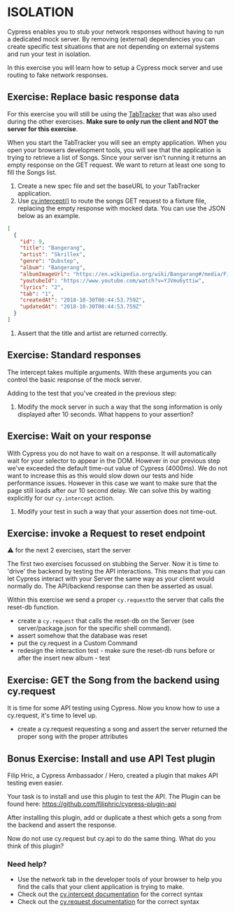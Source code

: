 # ISOLATION

Cypress enables you to stub your network responses without having to run a dedicated mock server.
By removing (external) dependencies you can create specific test situations that are not depending on external systems and run your test in isolation.

In this exercise you will learn how to setup a Cypress mock server and use routing to fake network responses.

## Exercise: Replace basic response data

For this exercise you will still be using the [TabTracker](https://github.com/codyseibert/tab-tracker/) that was also used during the other exercises. **Make sure to only run the client and NOT the server for this exercise**.

When you start the TabTracker you will see an empty application. When you open your browsers development tools, you will see that the application is trying to retrieve a list of Songs. Since your server isn't running it returns an empty response on the GET request. We want to return at least one song to fill the Songs list.

1. Create a new spec file and set the baseURL to your TabTracker application.
1. Use [cy.intercept()](https://docs.cypress.io/api/commands/intercept) to route the songs GET request to a fixture file, replacing the empty response with mocked data. You can use the JSON below as an example.

```json
[
  {
    "id": 9,
    "title": "Bangerang",
    "artist": "Skrillex",
    "genre": "Dubstep",
    "album": "Bangerang",
    "albumImageUrl": "https://en.wikipedia.org/wiki/Bangarang#/media/File:BangarangSkrillex.jpg",
    "youtubeId": "https://www.youtube.com/watch?v=YJVmu6yttiw",
    "lyrics": "2",
    "tab": "1",
    "createdAt": "2018-10-30T08:44:53.759Z",
    "updatedAt": "2018-10-30T08:44:53.759Z"
  }
]
```

1. Assert that the title and artist are returned correctly.

## Exercise: Standard responses

The intercept takes multiple arguments. With these arguments you can control the basic response of the mock server.

Adding to the test that you've created in the previous step:

1. Modify the mock server in such a way that the song information is only displayed after 10 seconds. What happens to your assertion?

## Exercise: Wait on your response

With Cypress you do not have to wait on a response. It will automatically wait for your selector to appear in the DOM. However in our previous step we've exceeded the default time-out value of Cypress (4000ms). We do not want to increase this as this would slow down our tests and hide performance issues. However in this case we want to make sure that the page still loads after our 10 second delay. We can solve this by waiting explicitly for our `cy.intercept` action.

1. Modify your test in such a way that your assertion does not time-out.

## Exercise: invoke a Request to reset endpoint

⚠️ for the next 2 exercises, start the server

The first two exercises focussed on stubbing the Server. Now it is time to 'drive' the backend by testing the API interactions.
This means that you can let Cypress interact with your Server the same way as your client would normally do. The API/backend response can then be asserted as usual.

Within this exercise we send a proper `cy.request`to the server that calls the reset-db function.

- create a `cy.request` that calls the reset-db on the Server (see server/package.json for the specific shell command).
- assert somehow that the database was reset
- put the cy.request in a Custom Command
- redesign the interaction test - make sure the reset-db runs before or after the insert new album - test

## Exercise: GET the Song from the backend using cy.request

It is time for some API testing using Cypress.
Now you know how to use a cy.request, it's time to level up.

- create a cy.request requesting a song and assert the server returned the proper song with the proper attributes

## Bonus Exercise: Install and use API Test plugin

Filip Hric, a Cypress Ambassador / Hero, created a plugin that makes API testing even easier.

Your task is to install and use this plugin to test the API.
The Plugin can be found here:
<https://github.com/filiphric/cypress-plugin-api>

After installing this plugin, add or duplicate a thest which
gets a song from the backend and assert the response.

Now do not use cy.request but cy.api to do the same thing. What do you think of this plugin?

### Need help?

- Use the network tab in the developer tools of your browser to help you find the calls that your client application is trying to make.
- Check out the [cy.intercept documentation](https://docs.cypress.io/api/commands/intercept) for the correct syntax
- Check out the [cy.request documentation](https://docs.cypress.io/api/commands/request) for the correct syntax
